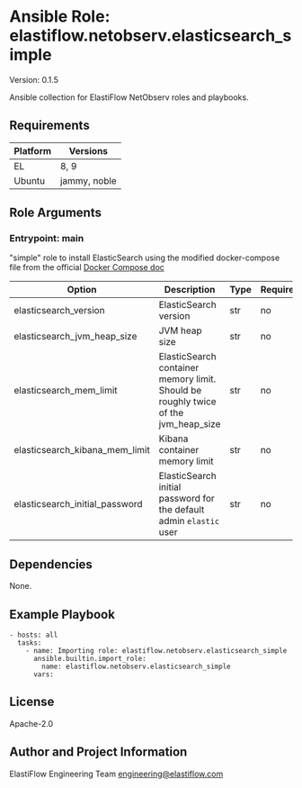 <!-- BEGIN_ANSIBLE_DOCS -->
# Ansible Role: elastiflow.netobserv.elasticsearch_simple
Version: 0.1.5

Ansible collection for ElastiFlow NetObserv roles and playbooks.


## Requirements

| Platform | Versions |
| -------- | -------- |
| EL | 8, 9 |
| Ubuntu | jammy, noble |

## Role Arguments


### Entrypoint: main

"simple" role to install ElasticSearch using the modified docker-compose file from the official [Docker Compose doc](https://github.com/elastic/elasticsearch/blob/main/docs/reference/setup/install/docker/docker-compose.yml)


|Option|Description|Type|Required|Default|
|---|---|---|---|---|
| elasticsearch_version | ElasticSearch version | str | no | `9.1.2` |
| elasticsearch_jvm_heap_size | JVM heap size | str | no | `5g` |
| elasticsearch_mem_limit | ElasticSearch container memory limit. Should be roughly twice of the jvm_heap_size | str | no | `10g` |
| elasticsearch_kibana_mem_limit | Kibana container memory limit | str | no | `1g` |
| elasticsearch_initial_password | ElasticSearch initial password for the default admin `elastic` user | str | no | `Strong1pass!` |



## Dependencies
None.

## Example Playbook

```
- hosts: all
  tasks:
    - name: Importing role: elastiflow.netobserv.elasticsearch_simple
      ansible.builtin.import_role:
        name: elastiflow.netobserv.elasticsearch_simple
      vars:
```

## License

Apache-2.0

## Author and Project Information
ElastiFlow Engineering Team <engineering@elastiflow.com>

<!-- END_ANSIBLE_DOCS -->
